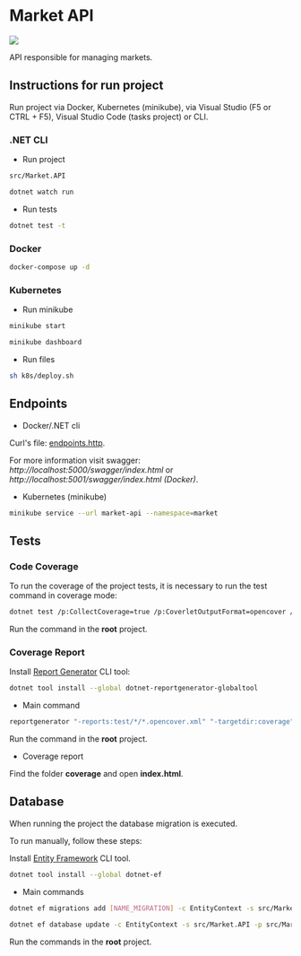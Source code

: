 # Market API

![](https://github.com/yagoluiz/market-api/workflows/Docker%20Image%20CI/badge.svg)

API responsible for managing markets.

## Instructions for run project

Run project via Docker, Kubernetes (minikube), via Visual Studio (F5 or CTRL + F5), Visual Studio Code (tasks project) or CLI.

### .NET CLI

- Run project

```bash
src/Market.API

dotnet watch run
```

- Run tests

```bash
dotnet test -t
```

### Docker

```bash
docker-compose up -d
```

### Kubernetes

- Run minikube

```bash
minikube start
```

```bash
minikube dashboard
```

- Run files

```bash
sh k8s/deploy.sh
```

## Endpoints

- Docker/.NET cli

Curl's file: [endpoints.http](endpoints.http).

For more information visit swagger: *http://localhost:5000/swagger/index.html* or *http://localhost:5001/swagger/index.html (Docker)*.

- Kubernetes (minikube)

```bash
minikube service --url market-api --namespace=market
```

## Tests

### Code Coverage

To run the coverage of the project tests, it is necessary to run the test command in coverage mode:

```bash
dotnet test /p:CollectCoverage=true /p:CoverletOutputFormat=opencover /p:Exclude="[xunit*]*" /p:ExcludeByFile="**/Migrations/*.cs"
```

Run the command in the **root** project.

### Coverage Report

Install [Report Generator](https://danielpalme.github.io/ReportGenerator) CLI tool:

```bash
dotnet tool install --global dotnet-reportgenerator-globaltool
```

- Main command

```bash
reportgenerator "-reports:test/*/*.opencover.xml" "-targetdir:coverage" "-reporttypes:Html"
```

Run the command in the **root** project.

- Coverage report

Find the folder **coverage** and open **index.html**.

## Database

When running the project the database migration is executed.

To run manually, follow these steps:

Install [Entity Framework](https://docs.microsoft.com/en-us/ef/core/cli/dotnet) CLI tool.

```bash
dotnet tool install --global dotnet-ef
```

- Main commands

```bash
dotnet ef migrations add [NAME_MIGRATION] -c EntityContext -s src/Market.API -p src/Market.Infra
```

```bash
dotnet ef database update -c EntityContext -s src/Market.API -p src/Market.Infra 
```

Run the commands in the **root** project.
